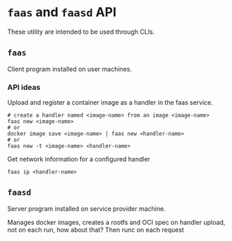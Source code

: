# `faas` and `faasd` API

These utility are intended to be used through CLIs.

## `faas`

Client program installed on user machines.

### API ideas

Upload and register a container image as a handler in the faas service.

```
# create a handler named <image-name> from an image <image-name>
faas new <image-name>
# or 
docker image save <image-name> | faas new <handler-name>
# or
faas new -t <image-name> <handler-name>
```

Get network information for a configured handler

```
faas ip <handler-name>
```


## `faasd`

Server program installed on service provider machine.

Manages docker images, creates a rootfs and OCI spec on handler upload, not on
each run, how about that? Then runc on each request
